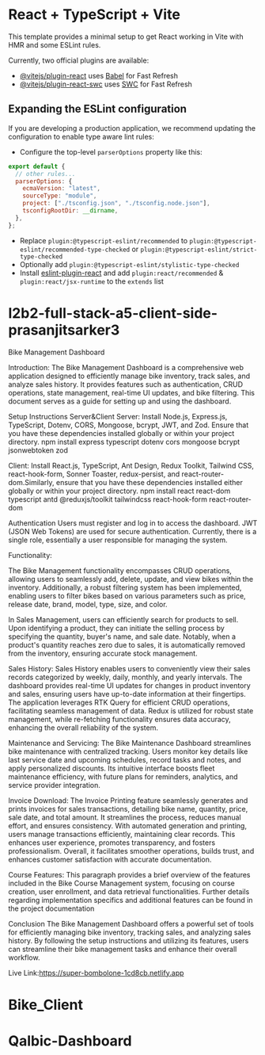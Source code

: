 # React + TypeScript + Vite

This template provides a minimal setup to get React working in Vite with HMR and some ESLint rules.

Currently, two official plugins are available:

- [@vitejs/plugin-react](https://github.com/vitejs/vite-plugin-react/blob/main/packages/plugin-react/README.md) uses [Babel](https://babeljs.io/) for Fast Refresh
- [@vitejs/plugin-react-swc](https://github.com/vitejs/vite-plugin-react-swc) uses [SWC](https://swc.rs/) for Fast Refresh

## Expanding the ESLint configuration

If you are developing a production application, we recommend updating the configuration to enable type aware lint rules:

- Configure the top-level `parserOptions` property like this:

```js
export default {
  // other rules...
  parserOptions: {
    ecmaVersion: "latest",
    sourceType: "module",
    project: ["./tsconfig.json", "./tsconfig.node.json"],
    tsconfigRootDir: __dirname,
  },
};
```

- Replace `plugin:@typescript-eslint/recommended` to `plugin:@typescript-eslint/recommended-type-checked` or `plugin:@typescript-eslint/strict-type-checked`
- Optionally add `plugin:@typescript-eslint/stylistic-type-checked`
- Install [eslint-plugin-react](https://github.com/jsx-eslint/eslint-plugin-react) and add `plugin:react/recommended` & `plugin:react/jsx-runtime` to the `extends` list

# l2b2-full-stack-a5-client-side-prasanjitsarker3

Bike Management Dashboard

Introduction:
The Bike Management Dashboard is a comprehensive web application designed to efficiently manage bike inventory, track sales, and analyze sales history. It provides features such as authentication, CRUD operations, state management, real-time UI updates, and bike filtering. This document serves as a guide for setting up and using the dashboard.

Setup Instructions Server&Client
Server:
Install Node.js, Express.js, TypeScript, Dotenv, CORS, Mongoose, bcrypt, JWT, and Zod.
Ensure that you have these dependencies installed globally or within your project directory.
npm install express typescript dotenv cors mongoose bcrypt jsonwebtoken zod

Client:
Install React.js, TypeScript, Ant Design, Redux Toolkit, Tailwind CSS, react-hook-form, Sonner Toaster, redux-persist, and react-router-dom.Similarly, ensure that you have these dependencies installed either globally or within your project directory.
npm install react react-dom typescript antd @reduxjs/toolkit tailwindcss react-hook-form react-router-dom

Authentication
Users must register and log in to access the dashboard.
JWT (JSON Web Tokens) are used for secure authentication.
Currently, there is a single role, essentially a user responsible for managing the system.

Functionality:

The Bike Management functionality encompasses CRUD operations, allowing users to seamlessly add, delete, update, and view bikes within the inventory. Additionally, a robust filtering system has been implemented, enabling users to filter bikes based on various parameters such as price, release date, brand, model, type, size, and color.

In Sales Management, users can efficiently search for products to sell. Upon identifying a product, they can initiate the selling process by specifying the quantity, buyer's name, and sale date. Notably, when a product's quantity reaches zero due to sales, it is automatically removed from the inventory, ensuring accurate stock management.

Sales History:
Sales History enables users to conveniently view their sales records categorized by weekly, daily, monthly, and yearly intervals. The dashboard provides real-time UI updates for changes in product inventory and sales, ensuring users have up-to-date information at their fingertips. The application leverages RTK Query for efficient CRUD operations, facilitating seamless management of data. Redux is utilized for robust state management, while re-fetching functionality ensures data accuracy, enhancing the overall reliability of the system.

Maintenance and Servicing:
The Bike Maintenance Dashboard streamlines bike maintenance with centralized tracking. Users monitor key details like last service date and upcoming schedules, record tasks and notes, and apply personalized discounts. Its intuitive interface boosts fleet maintenance efficiency, with future plans for reminders, analytics, and service provider integration.

Invoice Download:
The Invoice Printing feature seamlessly generates and prints invoices for sales transactions, detailing bike name, quantity, price, sale date, and total amount. It streamlines the process, reduces manual effort, and ensures consistency. With automated generation and printing, users manage transactions efficiently, maintaining clear records. This enhances user experience, promotes transparency, and fosters professionalism. Overall, it facilitates smoother operations, builds trust, and enhances customer satisfaction with accurate documentation.

Course Features:
This paragraph provides a brief overview of the features included in the Bike Course Management system, focusing on course creation, user enrollment, and data retrieval functionalities. Further details regarding implementation specifics and additional features can be found in the project documentation

Conclusion
The Bike Management Dashboard offers a powerful set of tools for efficiently managing bike inventory, tracking sales, and analyzing sales history. By following the setup instructions and utilizing its features, users can streamline their bike management tasks and enhance their overall workflow.

Live Link:https://super-bombolone-1cd8cb.netlify.app

# Bike_Client
# Qalbic-Dashboard
